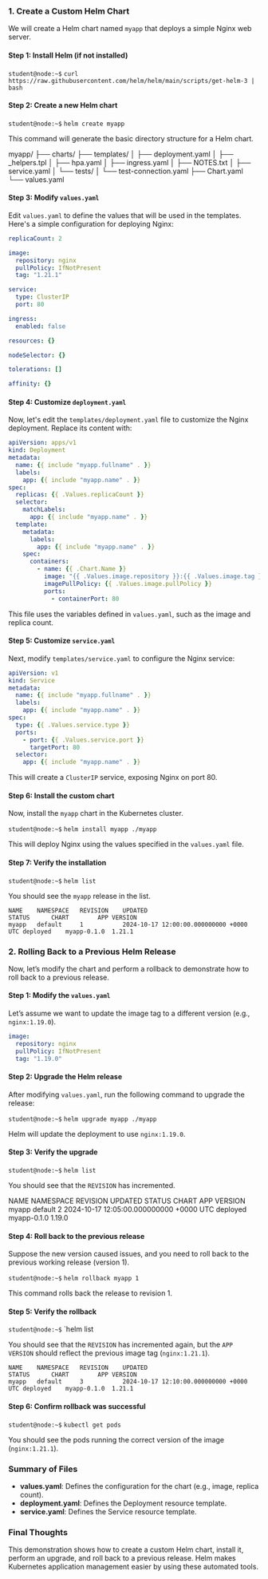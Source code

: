 ### **1. Create a Custom Helm Chart**

We will create a Helm chart named `myapp` that deploys a simple Nginx web server.

#### Step 1: Install Helm (if not installed)

`student@node:~$` `curl https://raw.githubusercontent.com/helm/helm/main/scripts/get-helm-3 | bash`

#### Step 2: Create a new Helm chart

`student@node:~$` `helm create myapp`

This command will generate the basic directory structure for a Helm chart.

myapp/
├── charts/
├── templates/
│   ├── deployment.yaml
│   ├── _helpers.tpl
│   ├── hpa.yaml
│   ├── ingress.yaml
│   ├── NOTES.txt
│   ├── service.yaml
│   └── tests/
│       └── test-connection.yaml
├── Chart.yaml
└── values.yaml

#### Step 3: Modify `values.yaml`

Edit `values.yaml` to define the values that will be used in the templates. Here's a simple configuration for deploying Nginx:

```yaml
replicaCount: 2

image:
  repository: nginx
  pullPolicy: IfNotPresent
  tag: "1.21.1"

service:
  type: ClusterIP
  port: 80

ingress:
  enabled: false

resources: {}

nodeSelector: {}

tolerations: []

affinity: {}
```

#### Step 4: Customize `deployment.yaml`

Now, let's edit the `templates/deployment.yaml` file to customize the Nginx deployment. Replace its content with:

```yaml
apiVersion: apps/v1
kind: Deployment
metadata:
  name: {{ include "myapp.fullname" . }}
  labels:
    app: {{ include "myapp.name" . }}
spec:
  replicas: {{ .Values.replicaCount }}
  selector:
    matchLabels:
      app: {{ include "myapp.name" . }}
  template:
    metadata:
      labels:
        app: {{ include "myapp.name" . }}
    spec:
      containers:
        - name: {{ .Chart.Name }}
          image: "{{ .Values.image.repository }}:{{ .Values.image.tag }}"
          imagePullPolicy: {{ .Values.image.pullPolicy }}
          ports:
            - containerPort: 80
```

This file uses the variables defined in `values.yaml`, such as the image and replica count.

#### Step 5: Customize `service.yaml`

Next, modify `templates/service.yaml` to configure the Nginx service:

```yaml
apiVersion: v1
kind: Service
metadata:
  name: {{ include "myapp.fullname" . }}
  labels:
    app: {{ include "myapp.name" . }}
spec:
  type: {{ .Values.service.type }}
  ports:
    - port: {{ .Values.service.port }}
      targetPort: 80
  selector:
    app: {{ include "myapp.name" . }}
```

This will create a `ClusterIP` service, exposing Nginx on port 80.

#### Step 6: Install the custom chart

Now, install the `myapp` chart in the Kubernetes cluster.


`student@node:~$` `helm install myapp ./myapp`


This will deploy Nginx using the values specified in the `values.yaml` file.

#### Step 7: Verify the installation

`student@node:~$` `helm list`

You should see the `myapp` release in the list.

```
NAME    NAMESPACE   REVISION    UPDATED                                 STATUS      CHART        APP VERSION
myapp   default     1           2024-10-17 12:00:00.000000000 +0000 UTC deployed    myapp-0.1.0  1.21.1
```

### **2. Rolling Back to a Previous Helm Release**

Now, let’s modify the chart and perform a rollback to demonstrate how to roll back to a previous release.

#### Step 1: Modify the `values.yaml`

Let’s assume we want to update the image tag to a different version (e.g., `nginx:1.19.0`).

```yaml
image:
  repository: nginx
  pullPolicy: IfNotPresent
  tag: "1.19.0"
```

#### Step 2: Upgrade the Helm release

After modifying `values.yaml`, run the following command to upgrade the release:

`student@node:~$` `helm upgrade myapp ./myapp`

Helm will update the deployment to use `nginx:1.19.0`.

#### Step 3: Verify the upgrade

`student@node:~$` `helm list`

You should see that the `REVISION` has incremented.

NAME    NAMESPACE   REVISION    UPDATED                                 STATUS      CHART        APP VERSION
myapp   default     2           2024-10-17 12:05:00.000000000 +0000 UTC deployed    myapp-0.1.0  1.19.0

#### Step 4: Roll back to the previous release

Suppose the new version caused issues, and you need to roll back to the previous working release (version 1).

`student@node:~$` `helm rollback myapp 1`

This command rolls back the release to revision 1.

#### Step 5: Verify the rollback

`student@node:~$` `helm list

You should see that the `REVISION` has incremented again, but the `APP VERSION` should reflect the previous image tag (`nginx:1.21.1`).

```
NAME    NAMESPACE   REVISION    UPDATED                                 STATUS      CHART        APP VERSION
myapp   default     3           2024-10-17 12:10:00.000000000 +0000 UTC deployed    myapp-0.1.0  1.21.1
```

#### Step 6: Confirm rollback was successful

`student@node:~$` `kubectl get pods`

You should see the pods running the correct version of the image (`nginx:1.21.1`).

### **Summary of Files**

- **values.yaml**: Defines the configuration for the chart (e.g., image, replica count).
- **deployment.yaml**: Defines the Deployment resource template.
- **service.yaml**: Defines the Service resource template.

### **Final Thoughts**

This demonstration shows how to create a custom Helm chart, install it, perform an upgrade, and roll back to a previous release. Helm makes Kubernetes application management easier by using these automated tools.
